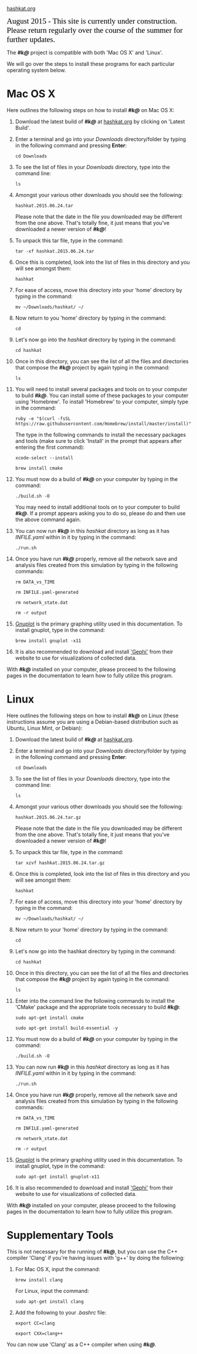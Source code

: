 [hashkat.org](http://hashkat.org)

<span style="color:black; font-family:Georgia; font-size:1.5em;">August 2015 - This site is currently under construction. Please return regularly over the course of the summer for further updates. </span>

The ***#k@*** project is compatible with both 'Mac OS X' and 'Linux'.

We will go over the steps to install these programs for each particular operating system below.

# Mac OS X

Here outlines the following steps on how to install ***#k@*** on Mac OS X:

1. Download the latest build of ***#k@*** at [hashkat.org](http://hashkat.org) by clicking on 'Latest Build'.
1. Enter a terminal and go into your *Downloads* directory/folder by typing in the following command and pressing **Enter**:

    `cd Downloads`

1. To see the list of files in your *Downloads* directory, type into the command line:

    `ls`

1. Amongst your various other downloads you should see the following:

    `hashkat.2015.06.24.tar`

    Please note that the date in the file you downloaded may be different from the one above. That's totally fine,
it just means that you've downloaded a newer version of ***#k@***!

1. To unpack this tar file, type in the command:

    `tar -xf hashkat.2015.06.24.tar`

1. Once this is completed, look into the list of files in this directory and you will see amongst them:

    `hashkat`

1. For ease of access, move this directory into your 'home' directory by typing in the command:

    `mv ~/Downloads/hashkat/ ~/`	

1. Now return to you 'home' directory by typing in the command:

    `cd`

1. Let's now go into the *hashkat* directory by typing in the command:

    `cd hashkat`

1. Once in this directory, you can see the list of all the files and directories that compose the ***#k@*** project by again typing in the command:

    `ls`

1. You will need to install several packages and tools on to your computer to build ***#k@***. You can install some of these packages to your computer using 'Homebrew'. To install 'Homebrew' to your computer, simply type in the command:

    `ruby -e "$(curl -fsSL https://raw.githubusercontent.com/Homebrew/install/master/install)"`

    The type in the following commands to install the necessary packages and tools (make sure to click 'Install' in the prompt that appears after entering the first command):

    `xcode-select --install`

    `brew install cmake`

1. You must now do a build of ***#k@*** on your computer by typing in the command:

    `./build.sh -O`

    You may need to install additional tools on to your computer to build ***#k@***. If a prompt appears asking you to do so, please do and then use the above command again.

1. You can now run ***#k@*** in this *hashkat* directory as long as it has *INFILE.yaml* within in it by typing in the command:

    `./run.sh`

1. Once you have run ***#k@*** properly, remove all the network save and analysis files created from this simulation by typing in the following commands:

    `rm DATA_vs_TIME`

    `rm INFILE.yaml-generated`

    `rm network_state.dat`

    `rm -r output`

1. [Gnuplot](http://gnuplot.sourceforge.net/) is the primary graphing utility used in this documentation. To install gnuplot, type in the command:

    `brew install gnuplot -x11`

1. It is also recommended to download and install ['Gephi'](http://gephi.github.io/) from their website to use for visualizations of collected data.

With ***#k@*** installed on your computer, please proceed to the following pages in the documentation to learn how to fully utilize this program.

# Linux

Here outlines the following steps on how to install ***#k@*** on Linux (these instructions assume you are using a Debian-based distribution such as Ubuntu, Linux Mint, or Debian):

1. Download the latest build of ***#k@*** at [hashkat.org](http://hashkat.org).
1. Enter a terminal and go into your *Downloads* directory/folder by typing in the following command and pressing **Enter**:

    `cd Downloads`

1. To see the list of files in your *Downloads* directory, type into the command line:

    `ls`

1. Amongst your various other downloads you should see the following:

    `hashkat.2015.06.24.tar.gz`

    Please note that the date in the file you downloaded may be different from the one above. That's totally fine, it just means that you've downloaded a newer version of ***#k@***!

1. To unpack this tar file, type in the command:

    `tar xzvf hashkat.2015.06.24.tar.gz`

1. Once this is completed, look into the list of files in this directory and you will see amongst them:

    `hashkat`

1. For ease of access, move this directory into your 'home' directory by typing in the command:

    `mv ~/Downloads/hashkat/ ~/`

1. Now return to your 'home' directory by typing in the command:

    `cd`

1. Let's now go into the hashkat directory by typing in the command:

    `cd hashkat`

1. Once in this directory, you can see the list of all the files and directories that compose the ***#k@*** project by again typing in the command:

    `ls`

1. Enter into the command line the following commands to install the 'CMake' package and the appropriate tools necessary to build ***#k@***:

    `sudo apt-get install cmake`

    `sudo apt-get install build-essential -y`

1. You must now do a build of ***#k@*** on your computer by typing in the command:

    `./build.sh -O`

1. You can now run ***#k@*** in this *hashkat* directory as long as it has *INFILE.yaml* within in it by typing in the command:

    `./run.sh`

 1. Once you have run ***#k@*** properly, remove all the network save and analysis files created from this simulation by typing in the following commands:

    `rm DATA_vs_TIME`

    `rm INFILE.yaml-generated`

    `rm network_state.dat`

    `rm -r output`

1. [Gnuplot](http://gnuplot.sourceforge.net/) is the primary graphing utility used in this documentation. To install gnuplot, type in the command:

    `sudo apt-get install gnuplot-x11`

1. It is also recommended to download and install ['Gephi'](http://gephi.github.io/) from their website to use for visualizations of collected data.

With ***#k@*** installed on your computer, please proceed to the following pages in the documentation to learn how to fully utilize this program.

# Supplementary Tools

This is not necessary for the running of ***#k@***, but you can use the C++ compiler 'Clang' if you're having issues with 'g++' by doing the following:

1. For Mac OS X, input the command:

    `brew install clang`

    For Linux, input the command:

    `sudo apt-get install clang`

1. Add the following to your *.bashrc* file:

    `export CC=clang`

    `export CXX=clang++`

You can now use 'Clang' as a C++ compiler when using ***#k@***.

